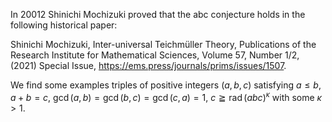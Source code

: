 In 20012 Shinichi Mochizuki proved that the abc conjecture holds in the following historical paper:

Shinichi Mochizuki, Inter-universal Teichmüller Theory, Publications of the Research Institute for Mathematical Sciences, Volume 57, Number 1/2, (2021) Special Issue, https://ems.press/journals/prims/issues/1507.

We find some examples triples of positive integers $(a,b,c)$ satisfying $a{\le}b$, $a+b=c$, $\operatorname{gcd}(a,b)=\operatorname{gcd}(b,c)=\operatorname{gcd}(c,a)=1$, $c\geqq\operatorname{rad}(abc)^\kappa$ with some $\kappa>1$.
